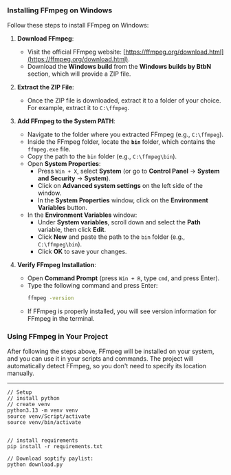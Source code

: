 ### **Installing FFmpeg on Windows**

Follow these steps to install FFmpeg on Windows:

1. **Download FFmpeg**:
    - Visit the official FFmpeg website: [https://ffmpeg.org/download.html](https://ffmpeg.org/download.html).
    - Download the **Windows build** from the **Windows builds by BtbN** section, which will provide a ZIP file.

2. **Extract the ZIP File**:
    - Once the ZIP file is downloaded, extract it to a folder of your choice. For example, extract it to `C:\ffmpeg`.

3. **Add FFmpeg to the System PATH**:
    - Navigate to the folder where you extracted FFmpeg (e.g., `C:\ffmpeg`).
    - Inside the FFmpeg folder, locate the **`bin`** folder, which contains the `ffmpeg.exe` file.
    - Copy the path to the `bin` folder (e.g., `C:\ffmpeg\bin`).
    - Open **System Properties**:
        - Press `Win + X`, select **System** (or go to **Control Panel** → **System and Security** → **System**).
        - Click on **Advanced system settings** on the left side of the window.
        - In the **System Properties** window, click on the **Environment Variables** button.
    - In the **Environment Variables** window:
        - Under **System variables**, scroll down and select the **Path** variable, then click **Edit**.
        - Click **New** and paste the path to the `bin` folder (e.g., `C:\ffmpeg\bin`).
        - Click **OK** to save your changes.

4. **Verify FFmpeg Installation**:
    - Open **Command Prompt** (press `Win + R`, type `cmd`, and press Enter).
    - Type the following command and press Enter:
      ```bash
      ffmpeg -version
      ```
    - If FFmpeg is properly installed, you will see version information for FFmpeg in the terminal.

### **Using FFmpeg in Your Project**

After following the steps above, FFmpeg will be installed on your system, and you can use it in your scripts and commands. The project will automatically detect FFmpeg, so you don't need to specify its location manually.

---

```
// Setup
// install python
// create venv 
python3.13 -m venv venv
source venv/Script/activate
source venv/bin/activate


// install requirements
pip install -r requirements.txt

// Download soptify paylist:
python download.py 

```

